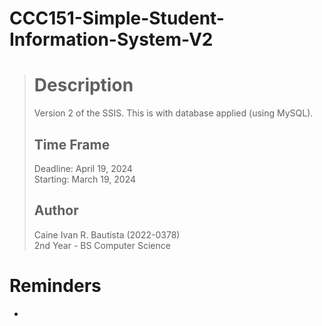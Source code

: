 # CCC151-Simple-Student-Information-System-V2

> # Description
> Version 2 of the SSIS. This is with database applied (using MySQL).
>
> ## Time Frame
> Deadline: April 19, 2024 <br>
> Starting: March 19, 2024
>
> ## Author
> Caine Ivan R. Bautista (2022-0378) <br>
> 2nd Year - BS Computer Science 

# Reminders
- 
